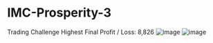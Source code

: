 # IMC-Prosperity-3
Trading Challenge
Highest Final Profit / Loss: 8,826
![image](https://github.com/user-attachments/assets/afbb4600-df61-443f-99be-457e57cbec85)
![image](https://github.com/user-attachments/assets/26ff89b0-fe70-4300-8883-47332ce874ff)

